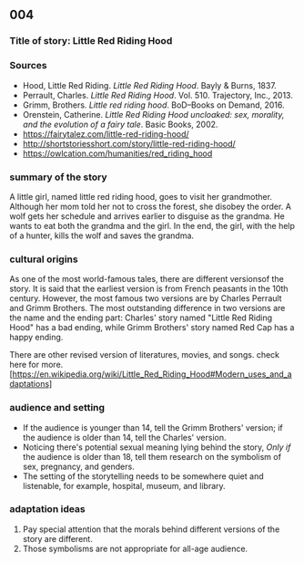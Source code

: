 ## 004
### Title of story: Little Red Riding Hood



### Sources

* Hood, Little Red Riding. *Little Red Riding Hood*. Bayly & Burns, 1837.
* Perrault, Charles. *Little Red Riding Hood*. Vol. 510. Trajectory, Inc., 2013.
* Grimm, Brothers. *Little red riding hood*. BoD–Books on Demand, 2016.
* Orenstein, Catherine. *Little Red Riding Hood uncloaked: sex, morality, and the evolution of a fairy tale*. Basic Books, 2002.
* https://fairytalez.com/little-red-riding-hood/
* http://shortstoriesshort.com/story/little-red-riding-hood/
* https://owlcation.com/humanities/red_riding_hood



### summary of the story

A little girl, named little red riding hood, goes to visit her grandmother. Although her mom told her not to cross the forest, she disobey the order. A wolf gets her schedule and arrives earlier to disguise as the grandma. He wants to eat both the grandma and the girl. In the end, the girl, with the help of a hunter, kills the wolf and saves the grandma.



### cultural origins

As one of the most world-famous tales, there are different versionsof the story. It is said that the earliest version is from French peasants in the 10th century. However, the most famous two versions are by Charles Perrault and Grimm Brothers. The most outstanding difference in two versions are the name and the ending part: Charles' story named "Little Red Riding Hood" has a bad ending, while Grimm Brothers' story named Red Cap has a happy ending.


There are other revised version of literatures, movies, and songs. check here for more. [https://en.wikipedia.org/wiki/Little_Red_Riding_Hood#Modern_uses_and_adaptations]



### audience and setting
* If the audience is younger than 14, tell the Grimm Brothers' version; if the audience is older than 14, tell the Charles' version.
* Noticing there's potential sexual meaning lying behind the story, *Only if* the audience is  older than 18, tell them research on the symbolism of sex, pregnancy, and genders.
* The setting of the storytelling needs to be somewhere quiet and listenable, for example, hospital, museum, and library.



### adaptation ideas

1. Pay special attention that the morals behind different versions of the story are different.
2. Those symbolisms are not appropriate for all-age audience.


